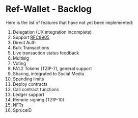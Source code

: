 # Ref-Wallet - Backlog

Here is the list of features that have not yet been implemented:

1. Delegation (UX integration incomplete)
1. Support [RFC8905](https://tools.ietf.org/html/rfc8905)
1. Direct Auth
1. Bulk Transactions
1. Live transaction status feedback
1. Multisig
1. Voting
1. FA1.2 Tokens (TZIP-7), general support
1. Sharing, integrated to Social Media
1. Spending limits
1. Deploy contracts
1. Call contract functions
1. Ledger support
1. Remote signing (TZIP-10)
1. NFTs
1. SpruceID
